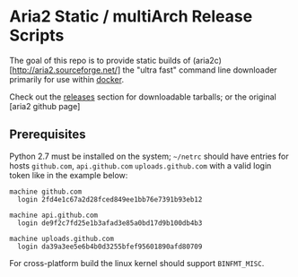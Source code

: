 Aria2 Static / multiArch Release Scripts 
========================================

The goal of this repo is to provide static builds of (aria2c)[http://aria2.sourceforge.net/] the "ultra fast" command
line downloader primarily for use within [docker](http://www.docker.io/).

Check out the [releases](https://github.com/zsoltm/aria2-static/releases) section for downloadable tarballs; or the
original [aria2 github page]

## Prerequisites

Python 2.7 must be installed on the system; `~/netrc` should have entries for hosts `github.com`, `api.github.com`
`uploads.github.com` with a valid login token like in the example below:

    machine github.com
      login 2fd4e1c67a2d28fced849ee1bb76e7391b93eb12
    
    machine api.github.com
      login de9f2c7fd25e1b3afad3e85a0bd17d9b100db4b3
    
    machine uploads.github.com
      login da39a3ee5e6b4b0d3255bfef95601890afd80709

For cross-platform build the linux kernel should support `BINFMT_MISC`.
